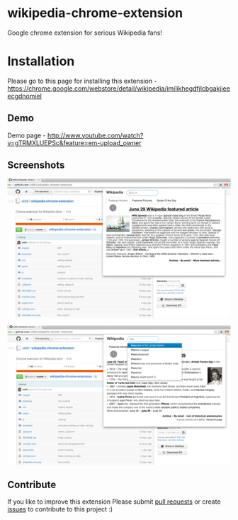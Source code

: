 wikipedia-chrome-extension
==========================

Google chrome extension for serious Wikipedia fans!

# Installation
Please go to this page for installing this extension - https://chrome.google.com/webstore/detail/wikipedia/imilikhegdfjlcbgakjieeecgdnomiel

## Demo
Demo page - http://www.youtube.com/watch?v=gTRMXLUEPSc&feature=em-upload_owner

## Screenshots

![Screenshot1](screenshots/Screenshot1.png "Screenshot 1")


![Screenshot4](screenshots/Screenshot4.png "Screenshot 4")


## Contribute

If you like to improve this extension Please submit <a
            href="https://github.com/siddii/wikipedia-chrome-extension/pulls" target="_new">pull requests</a> or create <a
            href="https://github.com/siddii/wikipedia-chrome-extension/issues" target="_new">issues</a> to contribute to this
        project :)
